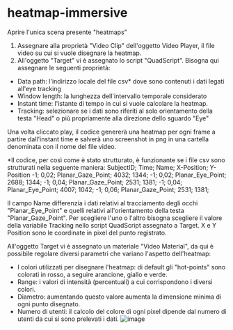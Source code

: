 # heatmap-immersive

Aprire l'unica scena presente "heatmaps"

1) Assegnare alla proprietà "Video Clip" dell'oggetto Video Player, il file video su cui si vuole disegnare la heatmap.
2) All'oggetto "Target" vi è assegnato lo script "QuadScript". Bisogna qui assegnare le seguenti proprietà:
- Data path: l'indirizzo locale del file csv* dove sono contenuti i dati legati all'eye tracking
- Window length: la lunghezza dell'intervallo temporale considerato
- Instant time: l'istante di tempo in cui si vuole calcolare la heatmap.
- Tracking: selezionare se i dati sono riferiti al solo orientamento della testa "Head" o più propriamente alla direzione dello sguardo "Eye" 

Una volta cliccato play, il codice genererà una heatmap per ogni frame a partire dall'instant time e salverà uno screenshot in png in una cartella denominata con il nome del file video.

*Il codice, per così come è stato strutturato, è funzionante se i file csv sono strutturati nella seguente maniera:
SubjectID; Time; Name; X-Position; Y-Position
-1; 0,02; Planar_Gaze_Point; 4032; 1344;
-1; 0,02; Planar_Eye_Point; 2688; 1344;
-1; 0,04; Planar_Gaze_Point; 2531; 1381;
-1; 0,04; Planar_Eye_Point; 4007; 1042;
-1; 0,06; Planar_Gaze_Point; 2531; 1381;

Il campo Name differenzia i dati relativi al tracciamento degli occhi "Planar_Eye_Point" e quelli relativi all'orientamento della testa "Planar_Gaze_Point". Per scegliere l'uno o l'altro bisogna scegliere il valore della variabile Tracking nello script QuadScript assegnato a Target. X e Y Position sono le coordinate in pixel del punto registrato.

All'oggetto Target vi è assegnato un materiale "Video Material", da qui è possibile regolare diversi parametri che variano l'aspetto dell'heatmap:
- I colori utilizzati per disegnare l'heatmap: di default gli "hot-points" sono colorati in rosso, a seguire arancione, giallo e verde.
- Range: i valori di intensità (percentuali) a cui corrispondono i diversi colori.
- Diametro: aumentando questo valore aumenta la dimensione minima di ogni punto disegnato.
- Numero di utenti: il calcolo del colore di ogni pixel dipende dal numero di utenti da cui si sono prelevati i dati.
![image](https://user-images.githubusercontent.com/75683448/150297398-4bc7478b-c266-4376-be9c-1bb34aa99574.png)

